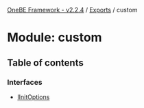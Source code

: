 [OneBE Framework - v2.2.4](../README.md) / [Exports](../modules.md) / custom

# Module: custom

## Table of contents

### Interfaces

- [IInitOptions](../interfaces/custom.IInitOptions.md)
